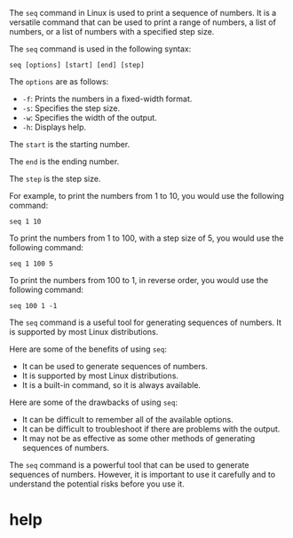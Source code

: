 The `seq` command in Linux is used to print a sequence of numbers. It is a versatile command that can be used to print a range of numbers, a list of numbers, or a list of numbers with a specified step size.

The `seq` command is used in the following syntax:

```
seq [options] [start] [end] [step]
```

The `options` are as follows:

* `-f`: Prints the numbers in a fixed-width format.
* `-s`: Specifies the step size.
* `-w`: Specifies the width of the output.
* `-h`: Displays help.

The `start` is the starting number.

The `end` is the ending number.

The `step` is the step size.

For example, to print the numbers from 1 to 10, you would use the following command:

```
seq 1 10
```

To print the numbers from 1 to 100, with a step size of 5, you would use the following command:

```
seq 1 100 5
```

To print the numbers from 100 to 1, in reverse order, you would use the following command:

```
seq 100 1 -1
```

The `seq` command is a useful tool for generating sequences of numbers. It is supported by most Linux distributions.

Here are some of the benefits of using `seq`:

* It can be used to generate sequences of numbers.
* It is supported by most Linux distributions.
* It is a built-in command, so it is always available.

Here are some of the drawbacks of using `seq`:

* It can be difficult to remember all of the available options.
* It can be difficult to troubleshoot if there are problems with the output.
* It may not be as effective as some other methods of generating sequences of numbers.

The `seq` command is a powerful tool that can be used to generate sequences of numbers. However, it is important to use it carefully and to understand the potential risks before you use it.



# help 

```

```
